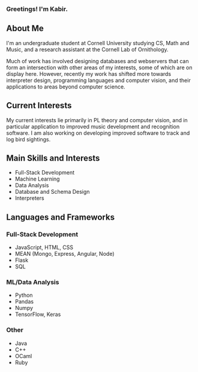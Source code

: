 ### Greetings! I'm Kabir.

## About Me
I'm an undergraduate student at Cornell University studying CS, Math and Music, and a research assistant at the Cornell Lab of Ornithology.

Much of work has involved designing databases and webservers that can form an intersection with other areas of my interests, some of which are on display here. However, recently my work has shifted more towards interpreter design, programming languages and computer vision, and their applications to areas beyond computer science.

## Current Interests
My current interests lie primarily in PL theory and computer vision, and in particular application to improved music development and recognition software. I am also working on developing improved software to track and log bird sightings.

## Main Skills and Interests
- Full-Stack Development
- Machine Learning
- Data Analysis
- Database and Schema Design
- Interpreters
  
## Languages and Frameworks
  ### Full-Stack Development
  - JavaScript, HTML, CSS
  - MEAN (Mongo, Express, Angular, Node)
  - Flask
  - SQL

  ### ML/Data Analysis
  - Python
  - Pandas
  - Numpy
  - TensorFlow, Keras

  ### Other
  - Java
  - C++
  - OCaml
  - Ruby
